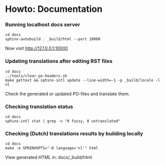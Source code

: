 # Howto: Documentation

### Running localhost docs server

```
cd docs
sphinx-autobuild . _build/html --port 10000
```
Now visit http://127.0.0.1:10000



### Updating translations after editing RST files 

```
cd docs
../tools/clear-po-headers.sh
make gettext && sphinx-intl update --line-width=-1 -p _build/locale -l nl
```

Check the generated or updated PO-files and translate them.


### Checking translation status
```
cd docs
sphinx-intl stat | grep -v "0 fuzzy, 0 untranslated"
```


### Checking (Dutch) translations results by building locally
```
cd docs
make -e SPHINXOPTS="-D language='nl'" html
```

View generated HTML in: docs/_build/html
